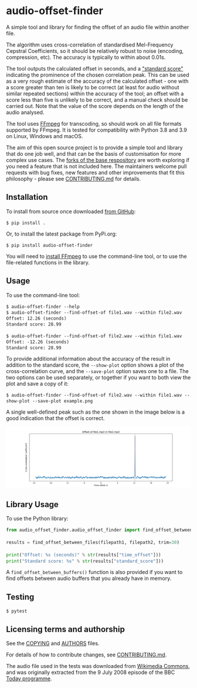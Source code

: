 audio-offset-finder
===================

A simple tool and library for finding the offset of an audio file within another file.

The algorithm uses cross-correlation of standardised Mel-Frequency Cepstral Coefficients, so it should be relatively robust to noise (encoding, compression, etc).  The accuracy is typically to within about 0.01s.

The tool outputs the calculated offset in seconds, and a ["standard score"](https://en.wikipedia.org/wiki/Standard_score) indicating the prominence of the chosen correlation peak.  This can be used as a very rough estimate of the accuracy of the calculated offset - one with a score greater than ten is likely to be correct (at least for audio without similar repeated sections) within the accuracy of the tool; an offset with a score less than five is unlikely to be correct, and a manual check should be carried out.  Note that the value of the score depends on the length of the audio analysed.

The tool uses [FFmpeg](https://ffmpeg.org) for transcoding, so should work on all file formats supported by FFmpeg.  It is tested for compatibility with Python 3.8 and 3.9 on Linux, Windows and macOS.

The aim of this open source project is to provide a simple tool and library that do one job well, and that can be the basis of customisation for more complex use cases.  The [forks of the base respository](https://github.com/bbc/audio-offset-finder/network/members) are worth exploring if you need a feature that is not included here.  The maintainers welcome pull requests with bug fixes, new features and other improvements that fit this philosophy - please see [CONTRIBUTING.md](CONTRIBUTING.md) for details.

Installation
------------

To install from source once downloaded [from GitHub](https://github.com/bbc/audio-offset-finder/):

    $ pip install .

Or, to install the latest package from PyPi.org:

    $ pip install audio-offset-finder

You will need to [install FFmpeg](https://ffmpeg.org/download.html) to use the command-line tool, or to use the file-related functions in the library.

Usage
-----

To use the command-line tool:

    $ audio-offset-finder --help
    $ audio-offset-finder --find-offset-of file1.wav --within file2.wav
    Offset: 12.26 (seconds)
    Standard score: 28.99

    $ audio-offset-finder --find-offset-of file2.wav --within file1.wav
    Offset: -12.26 (seconds)
    Standard score: 28.99

To provide additional information about the accuracy of the result in addition to the standard score, the `--show-plot` option shows a plot of the cross-correlation curve, and the `--save-plot` option saves one to a file.  The two options can be used separately, or together if you want to both view the plot and save a copy of it:

    $ audio-offset-finder --find-offset-of file2.wav --within file1.wav --show-plot --save-plot example.png

A single well-defined peak such as the one shown in the image below is a good indication that the offset is correct.

<div style="width: 400; align:center">
<img alt="A line graph showing a cross-correlation curve with a sharp prominent peak emerging from low-level noise.  A dotted vertical line is overlaid at the position of the peak, indicating the position of the calculated offset." src="https://github.com/bbc/audio-offset-finder/raw/master/example_plot.png" title="Example correlation plot" />
</div>

Library Usage
-------------

To use the Python library:

```python
from audio_offset_finder.audio_offset_finder import find_offset_between_files

results = find_offset_between_files(filepath1, filepath2, trim=30)

print("Offset: %s (seconds)" % str(results["time_offset"]))
print("Standard score: %s" % str(results["standard_score"]))
```
A `find_offset_between_buffers()` function is also provided if you want to find offsets between audio buffers that you already
have in memory.

Testing
-------

    $ pytest

Licensing terms and authorship
------------------------------

See the [COPYING](COPYING) and [AUTHORS](AUTHORS) files.

For details of how to contribute changes, see [CONTRIBUTING.md](CONTRIBUTING.md).

The audio file used in the tests was downloaded from
[Wikimedia Commons](http://en.wikipedia.org/wiki/File:Tim_Berners-Lee_-_Today_-_9_July_2008.flac),
and was originally extracted from the 9 July 2008 
episode of the BBC [Today programme](http://www.bbc.co.uk/programmes/b00cddwc).
